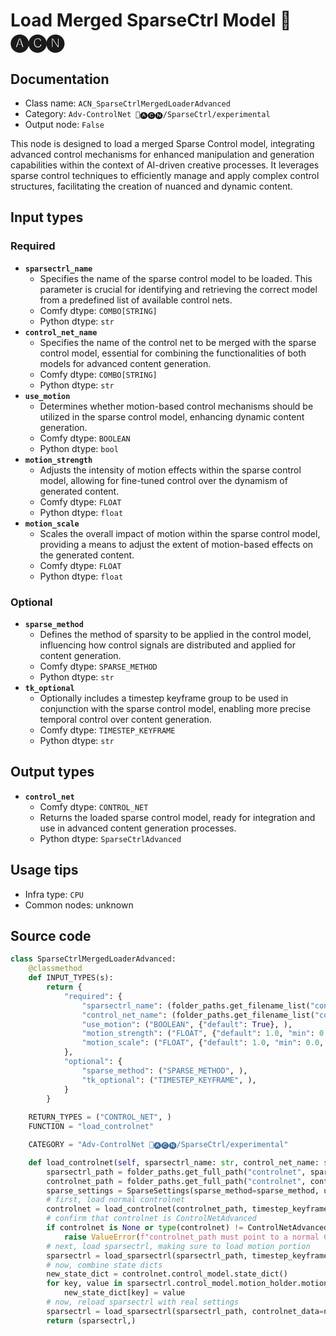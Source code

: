 # Load Merged SparseCtrl Model 🛂🅐🅒🅝
## Documentation
- Class name: `ACN_SparseCtrlMergedLoaderAdvanced`
- Category: `Adv-ControlNet 🛂🅐🅒🅝/SparseCtrl/experimental`
- Output node: `False`

This node is designed to load a merged Sparse Control model, integrating advanced control mechanisms for enhanced manipulation and generation capabilities within the context of AI-driven creative processes. It leverages sparse control techniques to efficiently manage and apply complex control structures, facilitating the creation of nuanced and dynamic content.
## Input types
### Required
- **`sparsectrl_name`**
    - Specifies the name of the sparse control model to be loaded. This parameter is crucial for identifying and retrieving the correct model from a predefined list of available control nets.
    - Comfy dtype: `COMBO[STRING]`
    - Python dtype: `str`
- **`control_net_name`**
    - Specifies the name of the control net to be merged with the sparse control model, essential for combining the functionalities of both models for advanced content generation.
    - Comfy dtype: `COMBO[STRING]`
    - Python dtype: `str`
- **`use_motion`**
    - Determines whether motion-based control mechanisms should be utilized in the sparse control model, enhancing dynamic content generation.
    - Comfy dtype: `BOOLEAN`
    - Python dtype: `bool`
- **`motion_strength`**
    - Adjusts the intensity of motion effects within the sparse control model, allowing for fine-tuned control over the dynamism of generated content.
    - Comfy dtype: `FLOAT`
    - Python dtype: `float`
- **`motion_scale`**
    - Scales the overall impact of motion within the sparse control model, providing a means to adjust the extent of motion-based effects on the generated content.
    - Comfy dtype: `FLOAT`
    - Python dtype: `float`
### Optional
- **`sparse_method`**
    - Defines the method of sparsity to be applied in the control model, influencing how control signals are distributed and applied for content generation.
    - Comfy dtype: `SPARSE_METHOD`
    - Python dtype: `str`
- **`tk_optional`**
    - Optionally includes a timestep keyframe group to be used in conjunction with the sparse control model, enabling more precise temporal control over content generation.
    - Comfy dtype: `TIMESTEP_KEYFRAME`
    - Python dtype: `str`
## Output types
- **`control_net`**
    - Comfy dtype: `CONTROL_NET`
    - Returns the loaded sparse control model, ready for integration and use in advanced content generation processes.
    - Python dtype: `SparseCtrlAdvanced`
## Usage tips
- Infra type: `CPU`
- Common nodes: unknown


## Source code
```python
class SparseCtrlMergedLoaderAdvanced:
    @classmethod
    def INPUT_TYPES(s):
        return {
            "required": {
                "sparsectrl_name": (folder_paths.get_filename_list("controlnet"), ),
                "control_net_name": (folder_paths.get_filename_list("controlnet"), ),
                "use_motion": ("BOOLEAN", {"default": True}, ),
                "motion_strength": ("FLOAT", {"default": 1.0, "min": 0.0, "max": 10.0, "step": 0.001}, ),
                "motion_scale": ("FLOAT", {"default": 1.0, "min": 0.0, "max": 10.0, "step": 0.001}, ),
            },
            "optional": {
                "sparse_method": ("SPARSE_METHOD", ),
                "tk_optional": ("TIMESTEP_KEYFRAME", ),
            }
        }
    
    RETURN_TYPES = ("CONTROL_NET", )
    FUNCTION = "load_controlnet"

    CATEGORY = "Adv-ControlNet 🛂🅐🅒🅝/SparseCtrl/experimental"

    def load_controlnet(self, sparsectrl_name: str, control_net_name: str, use_motion: bool, motion_strength: float, motion_scale: float, sparse_method: SparseMethod=SparseSpreadMethod(), tk_optional: TimestepKeyframeGroup=None):
        sparsectrl_path = folder_paths.get_full_path("controlnet", sparsectrl_name)
        controlnet_path = folder_paths.get_full_path("controlnet", control_net_name)
        sparse_settings = SparseSettings(sparse_method=sparse_method, use_motion=use_motion, motion_strength=motion_strength, motion_scale=motion_scale, merged=True)
        # first, load normal controlnet
        controlnet = load_controlnet(controlnet_path, timestep_keyframe=tk_optional)
        # confirm that controlnet is ControlNetAdvanced
        if controlnet is None or type(controlnet) != ControlNetAdvanced:
            raise ValueError(f"controlnet_path must point to a normal ControlNet, but instead: {type(controlnet).__name__}")
        # next, load sparsectrl, making sure to load motion portion
        sparsectrl = load_sparsectrl(sparsectrl_path, timestep_keyframe=tk_optional, sparse_settings=SparseSettings.default())
        # now, combine state dicts
        new_state_dict = controlnet.control_model.state_dict()
        for key, value in sparsectrl.control_model.motion_holder.motion_wrapper.state_dict().items():
            new_state_dict[key] = value
        # now, reload sparsectrl with real settings
        sparsectrl = load_sparsectrl(sparsectrl_path, controlnet_data=new_state_dict, timestep_keyframe=tk_optional, sparse_settings=sparse_settings)
        return (sparsectrl,)

```
